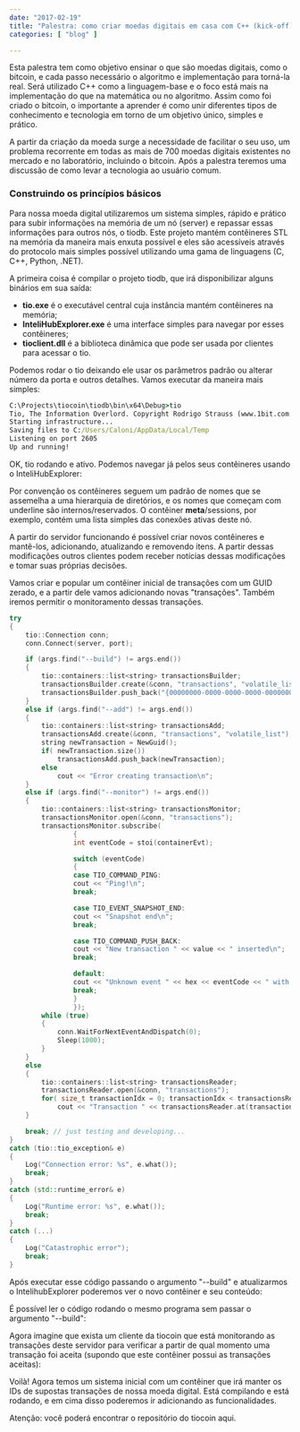 ```yaml
---
date: "2017-02-19"
title: "Palestra: como criar moedas digitais em casa com C++ (kick-off)"
categories: [ "blog" ]

---
```

Esta palestra tem como objetivo ensinar o que são moedas digitais, como o bitcoin, e cada passo necessário o algoritmo e implementação para torná-la real. Será utilizado C++ como a linguagem-base e o foco está mais na implementação do que na matemática ou no algoritmo. Assim como foi criado o bitcoin, o importante a aprender é como unir diferentes tipos de conhecimento e tecnologia em torno de um objetivo único, simples e prático.



A partir da criação da moeda surge a necessidade de facilitar o seu uso, um problema recorrente em todas as mais de 700 moedas digitais existentes no mercado e no laboratório, incluindo o bitcoin. Após a palestra teremos uma discussão de como levar a tecnologia ao usuário comum.

### Construindo os princípios básicos

Para nossa moeda digital utilizaremos um sistema simples, rápido e prático para subir informações na memória de um nó (server) e repassar essas informações para outros nós, o tiodb. Este projeto mantém contêineres STL na memória da maneira mais enxuta possível e eles são acessíveis através do protocolo mais simples possível utilizando uma gama de linguagens (C, C++, Python, .NET).

A primeira coisa é compilar o projeto tiodb, que irá disponibilizar alguns binários em sua saída:

 - __tio.exe__ é o executável central cuja instância mantém contêineres na memória;
 - __InteliHubExplorer.exe__ é uma interface simples para navegar por esses contêineres;
 - __tioclient.dll__ é a biblioteca dinâmica que pode ser usada por clientes para acessar o tio.

Podemos rodar o tio deixando ele usar os parâmetros padrão ou alterar número da porta e outros detalhes. Vamos executar da maneira mais simples:

```cmd
C:\Projects\tiocoin\tiodb\bin\x64\Debug>tio
Tio, The Information Overlord. Copyright Rodrigo Strauss (www.1bit.com.br)
Starting infrastructure...
Saving files to C:/Users/Caloni/AppData/Local/Temp
Listening on port 2605
Up and running!
```

OK, tio rodando e ativo. Podemos navegar já pelos seus contêineres usando o InteliHubExplorer:



Por convenção os contêineres seguem um padrão de nomes que se assemelha a uma hierarquia de diretórios, e os nomes que começam com underline são internos/reservados. O contêiner __meta__/sessions, por exemplo, contém uma lista simples das conexões ativas deste nó.

A partir do servidor funcionando é possível criar novos contêineres e mantê-los, adicionando, atualizando e removendo itens. A partir dessas modificações outros clientes podem receber notícias dessas modificações e tomar suas próprias decisões.

Vamos criar e popular um contêiner inicial de transações com  um GUID zerado, e a partir dele vamos adicionando novas "transações". Também iremos permitir o monitoramento dessas transações.

```cpp
try
{
    tio::Connection conn;
    conn.Connect(server, port);

    if (args.find("--build") != args.end())
    {
        tio::containers::list<string> transactionsBuilder;
        transactionsBuilder.create(&conn, "transactions", "volatile_list");
        transactionsBuilder.push_back("{00000000-0000-0000-0000-0000000000000");
    }
    else if (args.find("--add") != args.end())
    {
        tio::containers::list<string> transactionsAdd;
        transactionsAdd.create(&conn, "transactions", "volatile_list");
        string newTransaction = NewGuid();
        if( newTransaction.size())
            transactionsAdd.push_back(newTransaction);
        else
            cout << "Error creating transaction\n";
    }
    else if (args.find("--monitor") != args.end())
    {
        tio::containers::list<string> transactionsMonitor;
        transactionsMonitor.open(&conn, "transactions");
        transactionsMonitor.subscribe(
                {
                int eventCode = stoi(containerEvt);

                switch (eventCode)
                {
                case TIO_COMMAND_PING:
                cout << "Ping!\n";
                break;

                case TIO_EVENT_SNAPSHOT_END:
                cout << "Snapshot end\n";
                break;

                case TIO_COMMAND_PUSH_BACK:
                cout << "New transaction " << value << " inserted\n";
                break;

                default:
                cout << "Unknown event " << hex << eventCode << " with key " << dec << key << " and with value " << value;
                break;
                }
                });
        while (true)
        {
            conn.WaitForNextEventAndDispatch(0);
            Sleep(1000);
        }
    }
    else
    {
        tio::containers::list<string> transactionsReader;
        transactionsReader.open(&conn, "transactions");
        for( size_t transactionIdx = 0; transactionIdx < transactionsReader.size(); ++transactionIdx )
            cout << "Transaction " << transactionsReader.at(transactionIdx) << endl;
    }

    break; // just testing and developing...
}
catch (tio::tio_exception& e)
{
    Log("Connection error: %s", e.what());
    break;
}
catch (std::runtime_error& e)
{
    Log("Runtime error: %s", e.what());
    break;
}
catch (...)
{
    Log("Catastrophic error");
    break;
}
```

Após executar esse código passando o argumento "--build" e atualizarmos o IntelihubExplorer poderemos ver o novo contêiner e seu conteúdo:



É possível ler o código rodando o mesmo programa sem passar o argumento "--build":



Agora imagine que exista um cliente da tiocoin que está monitorando as transações deste servidor para verificar a partir de qual momento uma transação foi aceita (supondo que este contêiner possui as transações aceitas):



Voilà! Agora temos um sistema inicial com um contêiner que irá manter os IDs de supostas transações de nossa moeda digital. Está compilando e está rodando, e em cima disso poderemos ir adicionando as funcionalidades.

Atenção: você poderá encontrar o repositório do tiocoin aqui.
